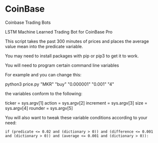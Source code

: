 # CoinBase
Coinbase Trading Bots

LSTM Machine Learned Trading Bot for CoinBase Pro

This script takes the past 300 minutes of prices and places the average value mean into the predicate variable.

You may need to install packages with pip or pip3 to get it to work.

You will need to program certain command line variables 

For example and you can change this:

python3 price.py "MKR" "buy" "0.000001" "0.001" "4"

the variables conform to the following:

ticker = sys.argv[1]
action = sys.argv[2]
increment = sys.argv[3]
size = sys.argv[4]
rounder = sys.argv[5]

You will also want to tweak these variable conditions according to your need:

    if (predicate <= 0.02 and (dictionary > 0)) and (difference <= 0.001 and (dictionary > 0)) and (average <= 0.001 and (dictionary > 0)):

